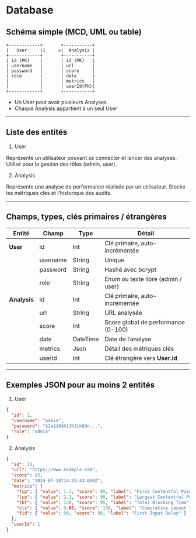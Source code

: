 # Database
## Schéma simple (MCD, UML ou table)
```pgsql
+------------+       +-----------+
|   User     |1     ∞|  Analysis |
+------------+       +-----------+
| id (PK)    |       | id (PK)   |
| username   |       | url       |
| password   |       | score     |
| role       |       | date      |
|            |       | metrics   |
|            |       | userId(FK)|
+------------+       +-----------+
```

- Un User peut avoir plusieurs Analyses
- Chaque Analysis appartient à un seul User
---
## Liste des entités 
1. User

Représente un utilisateur pouvant se connecter et lancer des analyses. Utilisé pour la gestion des rôles (admin, user).

2. Analysis

Représente une analyse de performance réalisée par un utilisateur. Stocke les métriques clés et l’historique des audits.

---
## Champs, types, clés primaires / étrangères

| Entité       | Champ    | Type     | Détail                              |
| ------------ | -------- | -------- | ----------------------------------- |
| **User**     | id       | Int      | Clé primaire, auto-incrémentée      |
|              | username | String   | Unique                              |
|              | password | String   | Hashé avec bcrypt                   |
|              | role     | String   | Enum ou texte libre (admin / user)  |
| **Analysis** | id       | Int      | Clé primaire, auto-incrémentée      |
|              | url      | String   | URL analysée                        |
|              | score    | Int      | Score global de performance (0-100) |
|              | date     | DateTime | Date de l’analyse                   |
|              | metrics  | Json     | Détail des métriques clés           |
|              | userId   | Int      | Clé étrangère vers **User.id**      |

---
## Exemples JSON pour au moins 2 entités
1. User
```json
{
  "id": 1,
  "username": "admin",
  "password": "$2a$10$h1JK2Lh89n...",
  "role": "admin"
}
 ```

2. Analysis
```json
{
  "id": 12,
  "url": "https://www.example.com",
  "score": 85,
  "date": "2024-07-10T14:25:43.000Z",
  "metrics": {
    "fcp": { "value": 1.2, "score": 85, "label": "First Contentful Paint" },
    "lcp": { "value": 2.1, "score": 90, "label": "Largest Contentful Paint" },
    "tbt": { "value": 150, "score": 95, "label": "Total Blocking Time" },
    "cls": { "value": 0.05, "score": 100, "label": "Cumulative Layout Shift" },
    "fid": { "value": 90, "score": 98, "label": "First Input Delay" }
  },
  "userId": 1
}

 ```